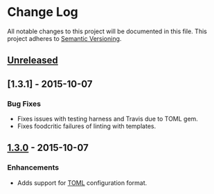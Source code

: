 # Change Log
All notable changes to this project will be documented in this file.
This project adheres to [Semantic Versioning](http://semver.org/).

## [Unreleased]

## [1.3.1] - 2015-10-07
### Bug Fixes
- Fixes issues with testing harness and Travis due to TOML gem.
- Fixes foodcritic failures of linting with templates.

## [1.3.0] - 2015-10-07
### Enhancements
- Adds support for [TOML](https://github.com/toml-lang/toml) configuration format.

[Unreleased]: https://github.com/olivierlacan/keep-a-changelog/compare/v0.2.0...HEAD
[1.3.0]: https://github.com/johnbellone/rc-cookbook/compare/v1.3.0...HEAD
